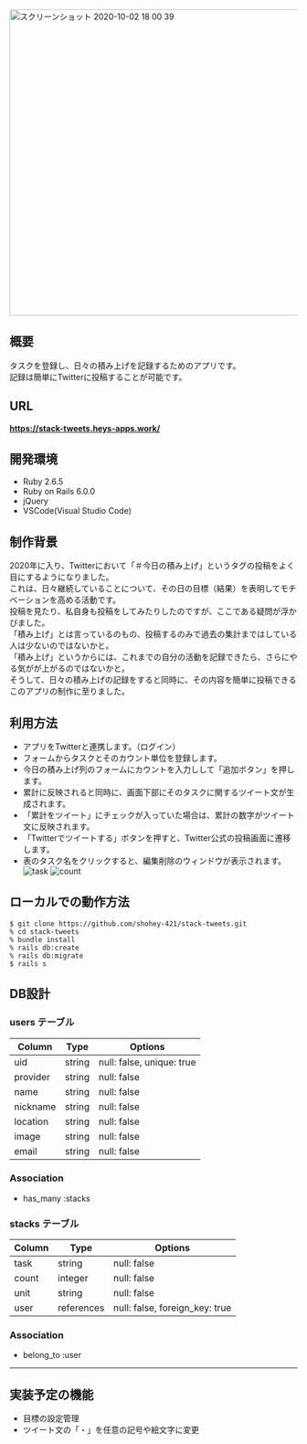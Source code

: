 <img width="536" alt="スクリーンショット 2020-10-02 18 00 39" src="https://user-images.githubusercontent.com/69449342/94906332-43646780-04d9-11eb-8465-25472486b001.png">

## 概要
タスクを登録し、日々の積み上げを記録するためのアプリです。  
記録は簡単にTwitterに投稿することが可能です。

## URL
 **https://stack-tweets.heys-apps.work/**

## 開発環境 
- Ruby 2.6.5
- Ruby on Rails 6.0.0
- jQuery
- VSCode(Visual Studio Code)

## 制作背景
2020年に入り、Twitterにおいて「＃今日の積み上げ」というタグの投稿をよく目にするようになりました。  
これは、日々継続していることについて、その日の目標（結果）を表明してモチベーションを高める活動です。  
投稿を見たり、私自身も投稿をしてみたりしたのですが、ここである疑問が浮かびました。  
「積み上げ」とは言っているのもの、投稿するのみで過去の集計まではしている人は少ないのではないかと。  
「積み上げ」というからには、これまでの自分の活動を記録できたら、さらにやる気がが上がるのではないかと。   
そうして、日々の積み上げの記録をすると同時に、その内容を簡単に投稿できるこのアプリの制作に至りました。

## 利用方法
- アプリをTwitterと連携します。（ログイン）
- フォームからタスクとそのカウント単位を登録します。
- 今日の積み上げ列のフォームにカウントを入力しして「追加ボタン」を押します。
- 累計に反映されると同時に、画面下部にそのタスクに関するツイート文が生成されます。
- 「累計をツイート」にチェックが入っていた場合は、累計の数字がツイート文に反映されます。
- 「Twitterでツイートする」ボタンを押すと、Twitter公式の投稿画面に遷移します。
- 表のタスク名をクリックすると、編集削除のウィンドウが表示されます。
![task](https://user-images.githubusercontent.com/69449342/94908500-b7ecd580-04dc-11eb-97e4-22cf9bfd9b02.gif)
![count](https://user-images.githubusercontent.com/69449342/94908506-b9b69900-04dc-11eb-936f-4f571d326a41.gif)

## ローカルでの動作方法
`$ git clone https://github.com/shohey-421/stack-tweets.git`  
`% cd stack-tweets`  
`% bundle install`  
`% rails db:create`  
`% rails db:migrate`  
`$ rails s`  

##  DB設計
### users テーブル
| Column     | Type   | Options                  | 
| -----------| ------ | ------------------------ | 
| uid        | string | null: false, unique: true| 
| provider   | string | null: false              | 
| name       | string | null: false              | 
| nickname   | string | null: false              | 
| location   | string | null: false              | 
| image      | string | null: false              | 
| email      | string | null: false              | 

### Association
- has_many :stacks

### stacks テーブル
| Column     | Type       | Options                        | 
| -----------| ---------- | ------------------------------ | 
| task       | string     | null: false                    | 
| count      | integer    | null: false                    | 
| unit       | string     | null: false                    | 
| user       | references | null: false, foreign_key: true |

### Association
- belong_to :user

- - -

## 実装予定の機能
- 目標の設定管理
- ツイート文の「・」を任意の記号や絵文字に変更
